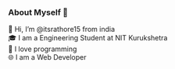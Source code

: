 ### About Myself 👋

<!--
**itsrathore15/itsrathore15** is a ✨ _special_ ✨ repository because its `README.md` (this file) appears on your GitHub profile.

Here are some ideas to get you started:

- 🔭 I’m currently working on ...
- 🌱 I’m currently learning ...
- 👯 I’m looking to collaborate on ...
- 🤔 I’m looking for help with ...
- 💬 Ask me about ...
- 📫 How to reach me: ...
- 😄 Pronouns: ...
- ⚡ Fun fact: ...

-->
👋 Hi, I’m @itsrathore15 from india <br />
🎓 I am a Engineering Student at NIT Kurukshetra <br />
🌱 I love programming  <br />
🌐 I am a Web Developer

